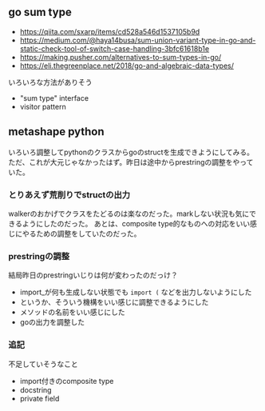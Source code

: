## go sum type

- https://qiita.com/sxarp/items/cd528a546d1537105b9d
- https://medium.com/@haya14busa/sum-union-variant-type-in-go-and-static-check-tool-of-switch-case-handling-3bfc61618b1e
- https://making.pusher.com/alternatives-to-sum-types-in-go/
- https://eli.thegreenplace.net/2018/go-and-algebraic-data-types/

いろいろな方法がありそう

- "sum type" interface
- visitor pattern


## metashape python

いろいろ調整してpythonのクラスからgoのstructを生成できようにしてみる。
ただ、これが大元じゃなかったはず。昨日は途中からprestringの調整をやっていた。

### とりあえず荒削りでstructの出力

walkerのおかげでクラスをたどるのは楽なのだった。markしない状況も気にできるようにしたのだった。
あとは、composite type的なものへの対応をいい感じにやるための調整をしていたのだった。

### prestringの調整

結局昨日のprestringいじりは何が変わったのだっけ？

- import_が何も生成しない状態でも `import (` などを出力しないようにした
- というか、そういう機構をいい感じに調整できるようにした
- メソッドの名前をいい感じにした
- goの出力を調整した

### 追記

不足していそうなこと

- import付きのcomposite type
- docstring
- private field
